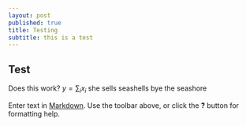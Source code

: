 ```yaml
---
layout: post
published: true
title: Testing
subtitle: this is a test
---
```

## Test

Does this work? $y=\sum_i x_i$ she sells seashells bye the seashore

Enter text in [Markdown](http://daringfireball.net/projects/markdown/). Use the toolbar above, or click the **?** button for formatting help.
